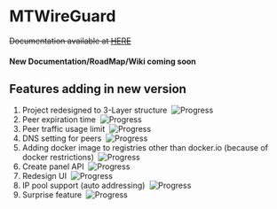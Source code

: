 # MTWireGuard
~~Documentation available at [HERE](https://mtwireguard.techgarage.ir/Documentation)~~
#### New Documentation/RoadMap/Wiki coming soon

## Features adding in new version
1. Project redesigned to 3-Layer structure&nbsp;
![Progress](https://progress-bar.dev/100/?title=completed)
2. Peer expiration time&nbsp;
![Progress](https://progress-bar.dev/99/?title=testing)
3. Peer traffic usage limit&nbsp;
![Progress](https://progress-bar.dev/80/?title=working)
4. DNS setting for peers&nbsp;
![Progress](https://progress-bar.dev/0/?title=waiting)
5. Adding docker image to registries other than docker.io (because of docker restrictions)&nbsp;
![Progress](https://progress-bar.dev/0/?title=waiting)
6. Create panel API&nbsp;
![Progress](https://progress-bar.dev/15/?title=working)
7. Redesign UI&nbsp;
![Progress](https://progress-bar.dev/0/?title=waiting)
8. IP pool support (auto addressing)&nbsp;
![Progress](https://progress-bar.dev/0/?title=waiting)
9. Surprise feature&nbsp;
![Progress](https://progress-bar.dev/0/?title=waiting)
